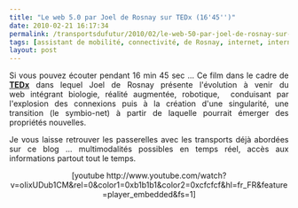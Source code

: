 ```yaml
---
title: "Le web 5.0 par Joel de Rosnay sur TEDx (16'45'')"
date: 2010-02-21 16:17:34
permalink: /transportsdufutur/2010/02/le-web-50-par-joel-de-rosnay-sur-tedx-1645.html
tags: [assistant de mobilité, connectivité, de Rosnay, internet, internet des objets, iphone, open source, partage de données, TED, téléphone, TIC, transition générationnelle]
layout: post
---
```


<p style="text-align: justify">Si vous pouvez écouter pendant 16 min 45 sec ... Ce film dans le cadre de <strong><span style="text-decoration: underline"><a href="http://www.tedxparis.com/node" target="_blank">TEDx</a></span></strong> dans lequel Joel de Rosnay présente l'évolution à venir du web intégrant biologie, réalité augmentée, robotique,  conduisant par l'explosion des connexions puis à la création d'une singularité, une transition (le symbio-net) à partir de laquelle pourrait émerger des propriétés nouvelles.</p> <p style="text-align: justify">Je vous laisse retrouver les passerelles avec les transports déjà abordées sur ce blog ... multimodalités possibles en temps réel, accès aux informations partout tout le temps.</p> <p style="text-align: center">  [youtube http://www.youtube.com/watch?v=oIixUDub1CM&rel=0&color1=0xb1b1b1&color2=0xcfcfcf&hl=fr_FR&feature=player_embedded&fs=1]</p>
